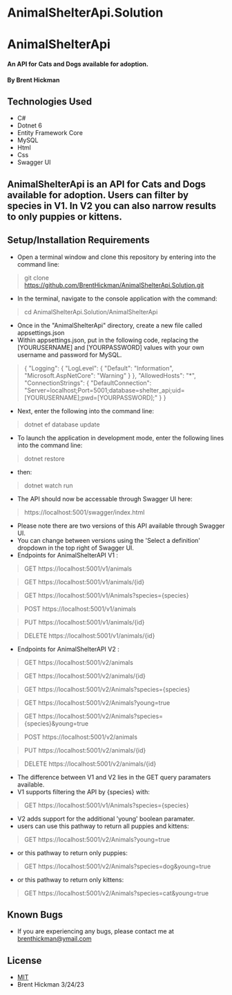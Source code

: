 # AnimalShelterApi.Solution
# AnimalShelterApi
#### An API for Cats and Dogs available for adoption.

#### By Brent Hickman

## Technologies Used

* C#
* Dotnet 6
* Entity Framework Core
* MySQL
* Html
* Css
* Swagger UI


## AnimalShelterApi is an API for Cats and Dogs available for adoption. Users can filter by species in V1. In V2 you can also narrow results to only puppies or kittens. 

## Setup/Installation Requirements

* Open a terminal window and clone this repository by entering into the command line:
> git clone https://github.com/BrentHickman/AnimalShelterApi.Solution.git
* In the terminal, navigate to the console application with the command:
> cd AnimalShelterApi.Solution/AnimalShelterApi
* Once in the "AnimalShelterApi" directory, create a new file called appsettings.json
* Within appsettings.json, put in the following code, replacing the [YOURUSERNAME] and [YOURPASSWORD] values with your own username and password for MySQL.
>{
  "Logging": {
    "LogLevel": {
      "Default": "Information",
      "Microsoft.AspNetCore": "Warning"
    }
  },
  "AllowedHosts": "*",
  "ConnectionStrings": {
    "DefaultConnection": "Server=localhost;Port=5001;database=shelter_api;uid=[YOURUSERNAME];pwd=[YOURPASSWORD];"
  }
}
* Next, enter the following into the command line:
> dotnet ef database update
* To launch the application in development mode, enter the following lines into the command line:
> dotnet restore
* then:
> dotnet watch run
* The API should now be accessable through Swagger UI here:
> https://localhost:5001/swagger/index.html
* Please note there are two versions of this API available through Swagger UI.
* You can change between versions using the 'Select a definition' dropdown in the top right of Swagger UI.
* Endpoints for AnimalShelterAPI V1 :
>GET https://localhost:5001/v1/animals

>GET https://localhost:5001/v1/animals/{id}

>GET https://localhost:5001/v1/Animals?species={species}

>POST https://localhost:5001/v1/animals

>PUT https://localhost:5001/v1/animals/{id}

>DELETE https://localhost:5001/v1/animals/{id}

* Endpoints for AnimalShelterAPI V2 :
>GET https://localhost:5001/v2/animals

>GET https://localhost:5001/v2/animals/{id}

>GET https://localhost:5001/v2/Animals?species={species}

>GET https://localhost:5001/v2/Animals?young=true

>GET https://localhost:5001/v2/Animals?species={species}&young=true

>POST https://localhost:5001/v2/animals

>PUT https://localhost:5001/v2/animals/{id}

>DELETE https://localhost:5001/v2/animals/{id}

* The difference between V1 and V2 lies in the GET query paramaters available.
* V1 supports filtering the API by {species} with:
>GET https://localhost:5001/v1/Animals?species={species}
* V2 adds support for the additional 'young' boolean paramater. 
* users can use this pathway to return all puppies and kittens:
>GET https://localhost:5001/v2/Animals?young=true
* or this pathway to return only puppies:
>GET https://localhost:5001/v2/Animals?species=dog&young=true
* or this pathway to return only kittens:
>GET https://localhost:5001/v2/Animals?species=cat&young=true

## Known Bugs

* If you are experiencing any bugs, please contact me at brenthickman@ymail.com

## License

* [MIT](https://opensource.org/licenses/MIT)
* Brent Hickman 3/24/23